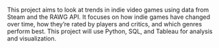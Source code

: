 This project aims to look at trends in indie video games using data from Steam and the RAWG API. It focuses on how indie games have changed over time, how they’re rated by players and critics, and which genres perform best. This project will use Python, SQL, and Tableau for analysis and visualization.
